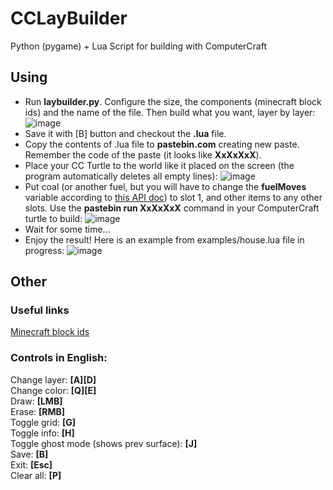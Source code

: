 # CCLayBuilder
Python (pygame) + Lua Script for building with ComputerCraft

## Using
- Run **laybuilder.py**. Configure the size, the components (minecraft block ids) and the name of the file. Then build what you want, layer by layer:  
 ![image](https://user-images.githubusercontent.com/56085790/179429266-696e398c-fdb7-418c-b00a-5b03757c1d26.png)
- Save it with [B] button and checkout the **.lua** file.
- Copy the contents of .lua file to **pastebin.com** creating new paste. Remember the code of the paste (it looks like **XxXxXxX**).
- Place your CC Turtle to the world like it placed on the screen (the program automatically deletes all empty lines):
 ![image](https://user-images.githubusercontent.com/56085790/179428939-a75838a9-45f2-4fd0-8f8e-b624ae680517.png)
- Put coal (or another fuel, but you will have to change the **fuelMoves** variable according to [this API doc](https://www.computercraft.info/wiki/Turtle.refuel)) to slot 1, and other items to any other slots. Use the **pastebin run XxXxXxX** command in your ComputerCraft turtle to build:
 ![image](https://user-images.githubusercontent.com/56085790/179428638-8fa20a67-8af6-44a9-a5f0-4e9712563b6e.png)
- Wait for some time...
- Enjoy the result! Here is an example from examples/house.lua file in progress:
 ![image](https://user-images.githubusercontent.com/56085790/179429577-a4498236-3275-4481-9e34-5097fd9f34ca.png)


## Other
### Useful links
[Minecraft block ids](https://minecraftitemids.com/)

### Controls in English:  
 Change layer: **[A][D]**  
 Change color: **[Q][E]**  
 Draw: **[LMB]**  
 Erase: **[RMB]**  
 Toggle grid: **[G]**  
 Toggle info: **[H]**  
 Toggle ghost mode (shows prev surface): **[J]**  
 Save: **[B]**  
 Exit: **[Esc]**  
 Clear all: **[P]** 
 
 
